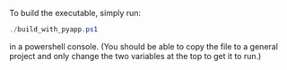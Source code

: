 To build the executable, simply run:
```powershell
./build_with_pyapp.ps1
```
in a powershell console. (You should be able to copy the file to a general project and only change the two variables at the top to get it to run.)